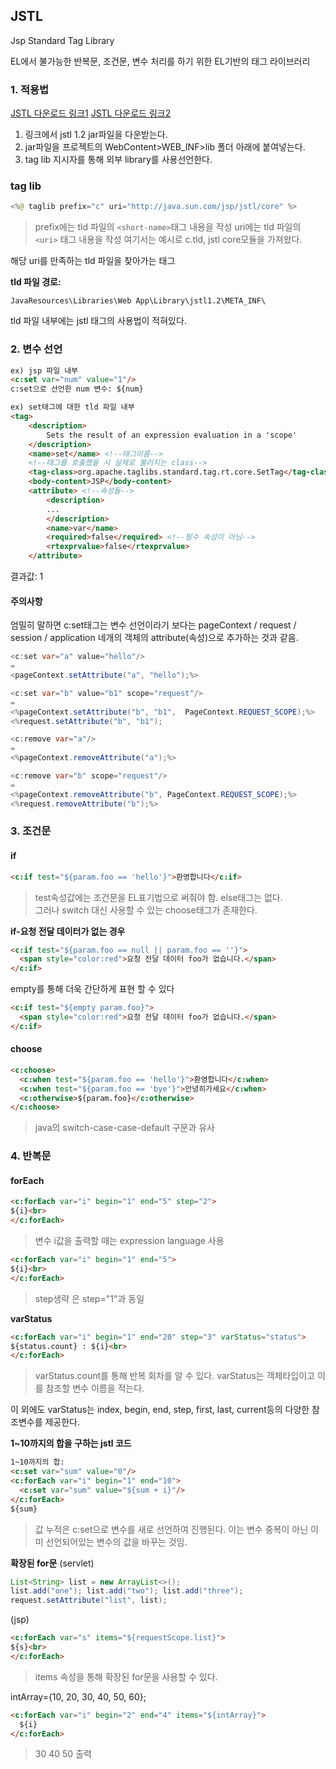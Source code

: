 ## JSTL

Jsp Standard Tag Library

EL에서 불가능한 반복문, 조건문, 변수 처리를 하기 위한 EL기반의 태그 라이브러리

### 1. 적용법
[JSTL 다운로드 링크1](https://mvnrepository.com/artifact/javax.servlet/jstl)
[JSTL 다운로드 링크2](http://www.java2s.com/Code/Jar/j/Downloadjstl12jar.htm)

1. 링크에서 jstl 1.2 jar파일을 다운받는다.
2. jar파일을 프로젝트의 WebContent>WEB_INF>lib 폴더 아래에 붙여넣는다.
3. tag lib 지시자를 통해 외부 library를 사용선언한다.

### tag lib
```java
<%@ taglib prefix="c" uri="http://java.sun.com/jsp/jstl/core" %>
```
>prefix에는 tld 파일의 `<short-name>`태그 내용을 작성
>uri에는 tld 파일의 `<uri>` 태그 내용을 작성
>여기서는 예시로 c.tld, jstl core모듈을 가져왔다.


해당 uri를 만족하는 tld 파일을 찾아가는 태그

**tld 파일 경로:** 
```
JavaResources\Libraries\Web App\Library\jstl1.2\META_INF\
```
tld 파일 내부에는 jstl 태그의 사용법이 적혀있다.

### 2. 변수 선언
```html
ex) jsp 파일 내부
<c:set var="num" value="1"/>
c:set으로 선언한 num 변수: ${num}
```
```html
ex) set태그에 대한 tld 파일 내부
<tag>
    <description>
        Sets the result of an expression evaluation in a 'scope'
    </description>
    <name>set</name> <!--태그이름-->
    <!--태그를 호출했을 시 실제로 불러지는 class-->
    <tag-class>org.apache.taglibs.standard.tag.rt.core.SetTag</tag-class> 
    <body-content>JSP</body-content>
    <attribute> <!--속성들-->
        <description>
		...
        </description>
        <name>var</name>
        <required>false</required> <!--필수 속성이 아님-->
        <rtexprvalue>false</rtexprvalue>
    </attribute>
```
결과값:  1

#### 주의사항
엄밀히 말하면 c:set태그는 변수 선언이라기 보다는
pageContext / request / session / application 네개의 객체의 attribute(속성)으로 추가하는 것과 같음.
```java
<c:set var="a" value="hello"/>
=
<pageContext.setAttribute("a", "hello");%>

<c:set var="b" value="b1" scope="request"/>
=
<%pageContext.setAttribute("b", "b1",  PageContext.REQUEST_SCOPE);%>
<%request.setAttribute("b", "b1");

<c:remove var="a"/>
=
<%pageContext.removeAttribute("a");%>

<c:remove var="b" scope="request"/>
=
<%pageContext.removeAttribute("b", PageContext.REQUEST_SCOPE);%>
<%request.removeAttribute("b");%>
```

### 3. 조건문
#### if
```html
<c:if test="${param.foo == 'hello'}">환영합니다</c:if> 
```
>test속성값에는 조건문을 EL표기법으로 써줘야 함.
>else태그는 없다.  
>그러나 switch 대신 사용할 수 있는 choose태그가 존재한다.

**if-요청 전달 데이터가 없는 경우**
```html
<c:if test="${param.foo == null || param.foo == ''}">
  <span style="color:red">요청 전달 데이터 foo가 없습니다.</span>
</c:if>
```
empty를 통해 더욱 간단하게 표현 할 수 있다
```html
<c:if test="${empty param.foo}">
  <span style="color:red">요청 전달 데이터 foo가 없습니다.</span>
</c:if>
```

#### choose
```html
<c:choose>
  <c:when test="${param.foo == 'hello'}">환영합니다</c:when>
  <c:when test="${param.foo == 'bye'}">안녕히가세요</c:when>
  <c:otherwise>${param.foo}</c:otherwise>
</c:choose>
```
>java의 switch-case-case-default 구문과 유사

### 4. 반복문
#### forEach
```html
<c:forEach var="i" begin="1" end="5" step="2">
${i}<br>
</c:forEach>
```
>변수 i값을 출력할 때는 expression language 사용

```html
<c:forEach var="i" begin="1" end="5">
${i}<br>
</c:forEach>
```

>step생략 은 step="1"과 동일

**varStatus**
```html
<c:forEach var="i" begin="1" end="20" step="3" varStatus="status"> 
${status.count} : ${i}<br>
</c:forEach>
```
>varStatus.count를 통해 반복 회차를 알 수 있다.
>varStatus는 객체타입이고 이를 참조할 변수 이름을 적는다.

이 외에도 varStatus는 index, begin, end, step, first, last, current등의 다양한 참조변수를 제공한다.

**1~10까지의 합을 구하는 jstl 코드**
```html
1~10까지의 합:
<c:set var="sum" value="0"/>
<c:forEach var="i" begin="1" end="10">
  <c:set var="sum" value="${sum + i}"/>
</c:forEach>
${sum}
```
>값 누적은 c:set으로 변수를 새로 선언하여 진행된다.
>이는 변수 중복이 아닌 이미 선언되어있는 변수의 값을 바꾸는 것임.

**확장된 for문**
(servlet)
```java
List<String> list = new ArrayList<>();
list.add("one"); list.add("two"); list.add("three");
request.setAttribute("list", list);
```
(jsp)
```html
<c:forEach var="s" items="${requestScope.list}">
${s}<br>
</c:forEach>
```
>items 속성을 통해 확장된 for문을 사용할 수 있다.

intArray={10, 20, 30, 40, 50, 60};
```html
<c:forEach var="i" begin="2" end="4" items="${intArray}">
  ${i}
</c:forEach>
```
>30 40 50 출력
<!--stackedit_data:
eyJoaXN0b3J5IjpbNTk5MzU3MzcxLC05OTg4ODAyMzIsMTM1MD
I2ODkxOSwxMjQ3OTIxMTYyLDMyMjY2MTc0Nyw2MDA5MTA1MDcs
MTY4OTI4NDc4NywtNTYxODI4MDIsMTc5MDYwNzc4MSwxNTEyMj
c4MDA3LC0xMjY4ODgzMzg2LDg5NTk2NzI3NSw3NTg3MDI2NzEs
LTEyNzk5OTg0NDYsOTA1NDMyMTddfQ==
-->